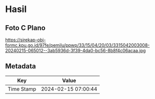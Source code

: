 # Hasil

## Foto C Plano

https://sirekap-obj-formc.kpu.go.id/97fe/pemilu/ppwp/33/15/04/20/03/3315042003008-20240215-065012--3ab5936d-3f39-4da0-bc56-8b8f4c06acaa.jpg


## Metadata

| Key        | Value               |
| ---------- | ------------------- |
| Time Stamp | 2024-02-15 07:00:44 |



